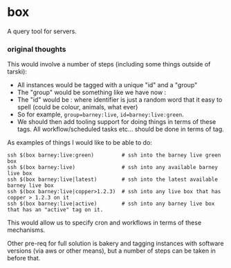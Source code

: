 box
===

A query tool for servers.

### original thoughts

This would involve a number of steps (including some things outside of tarski):
 - All instances would be tagged with a unique "id" and a "group"
 - The "group" would be something like we have now <customer>:<role>
 - The "id" would be <group>:<identifier> where identifier is just a random word
   that it easy to spell (could be colour, animals, what ever)
 - So for example,  `group=barney:live`, `id=barney:live:green`.
 - We should then add tooling support for doing things in terms of these tags. All
   workflow/scheduled tasks etc... should be done in terms of tag.

As examples of things I would like to be able to do:

```
ssh $(box barney:live:green)         # ssh into the barney live green box
ssh $(box barney:live)               # ssh into any available barney live box
ssh $(box barney:live|latest)        # ssh into the latest available barney live box
ssh $(box barney:live|copper>1.2.3)  # ssh into any live box that has copper > 1.2.3 on it
ssh $(box barney:live|active)        # ssh into any barney live box that has an "active" tag on it.
```

This would allow us to specify cron and workflows in terms of these
mechanisms.

Other pre-req for full solution is bakery and tagging instances with
software versions (via aws or other means), but a number of steps can
be taken in before that.
